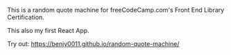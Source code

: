 This is a random quote machine for freeCodeCamp.com's Front End Library Certification.

This also my first React App.

Try out:
https://benjy0011.github.io/random-quote-machine/
